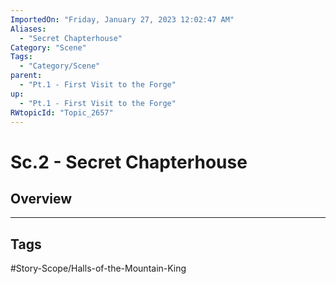 ```yaml
---
ImportedOn: "Friday, January 27, 2023 12:02:47 AM"
Aliases:
  - "Secret Chapterhouse"
Category: "Scene"
Tags:
  - "Category/Scene"
parent:
  - "Pt.1 - First Visit to the Forge"
up:
  - "Pt.1 - First Visit to the Forge"
RWtopicId: "Topic_2657"
---
```

# Sc.2 - Secret Chapterhouse
## Overview

---
## Tags
#Story-Scope/Halls-of-the-Mountain-King

